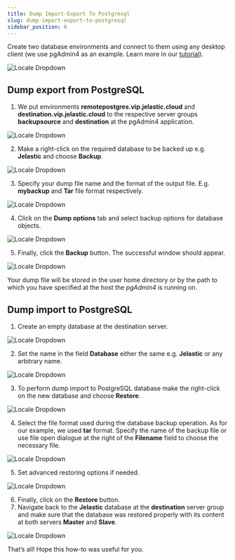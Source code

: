 ```yaml
---
title: Dump Import-Export To Postgresql
slug: dump-import-export-to-postgresql
sidebar_position: 6
---
```


<!-- ## Import and Export Dump Files to PostgreSQL -->

Create two database environments and connect to them using any desktop client (we use pgAdmin4 as an example. Learn more in our [tutorial](/database/mysql-mariadb-percona/remote-access)).

<div style={{
    display:'flex',
    justifyContent: 'center',
    margin: '0 0 1rem 0'
}}>

![Locale Dropdown](./img/DumpImport-ExporttoPostgreSQL/two-postgresql-databases.png)

</div>

## Dump export from PostgreSQL

1. We put environments **remotepostgres.vip.jelastic.cloud** and **destination.vip.jelastic.cloud** to the respective server groups **backupsource** and **destination** at the pgAdmin4 application.

<div style={{
    display:'flex',
    justifyContent: 'center',
    margin: '0 0 1rem 0'
}}>

![Locale Dropdown](./img/DumpImport-ExporttoPostgreSQL/pgadmin-server-groups.png)

</div>

2. Make a right-click on the required database to be backed up e.g. **Jelastic** and choose **Backup**.

<div style={{
    display:'flex',
    justifyContent: 'center',
    margin: '0 0 1rem 0'
}}>

![Locale Dropdown](./img/DumpImport-ExporttoPostgreSQL/backup-required-database.png)

</div>

3. Specify your dump file name and the format of the output file. E.g. **mybackup** and **Tar** file format respectively.

<div style={{
    display:'flex',
    justifyContent: 'center',
    margin: '0 0 1rem 0'
}}>

![Locale Dropdown](./img/DumpImport-ExporttoPostgreSQL/backup-dialog-general.png)

</div>

4. Click on the **Dump options** tab and select backup options for database objects.

<div style={{
    display:'flex',
    justifyContent: 'center',
    margin: '0 0 1rem 0'
}}>

![Locale Dropdown](./img/DumpImport-ExporttoPostgreSQL/backup-dialog-dump-options.png)

</div>

5. Finally, click the **Backup** button. The successful window should appear.

<div style={{
    display:'flex',
    justifyContent: 'center',
    margin: '0 0 1rem 0'
}}>

![Locale Dropdown](./img/DumpImport-ExporttoPostgreSQL/successful-backup.png)

</div>

Your dump file will be stored in the user home directory or by the path to which you have specified at the host the _pgAdmin4_ is running on.

## Dump import to PostgreSQL

1. Create an empty database at the destination server.

<div style={{
    display:'flex',
    justifyContent: 'center',
    margin: '0 0 1rem 0'
}}>

![Locale Dropdown](./img/DumpImport-ExporttoPostgreSQL/create-new-database.png)

</div>

2. Set the name in the field **Database** either the same e.g. **Jelastic** or any arbitrary name.

<div style={{
    display:'flex',
    justifyContent: 'center',
    margin: '0 0 1rem 0'
}}>

![Locale Dropdown](./img/DumpImport-ExporttoPostgreSQL/crate-database-dialog.png)

</div>

3. To perform dump import to PostgreSQL database make the right-click on the new database and choose **Restore**.

<div style={{
    display:'flex',
    justifyContent: 'center',
    margin: '0 0 1rem 0'
}}>

![Locale Dropdown](./img/DumpImport-ExporttoPostgreSQL/restore-database.png)

</div>

4. Select the file format used during the database backup operation. As for our example, we used **tar** format. Specify the name of the backup file or use file open dialogue at the right of the **Filename** field to choose the necessary file.

<div style={{
    display:'flex',
    justifyContent: 'center',
    margin: '0 0 1rem 0'
}}>

![Locale Dropdown](./img/DumpImport-ExporttoPostgreSQL/restore-dialog-general.png)

</div>

5. Set advanced restoring options if needed.

<div style={{
    display:'flex',
    justifyContent: 'center',
    margin: '0 0 1rem 0'
}}>

![Locale Dropdown](./img/DumpImport-ExporttoPostgreSQL/restore-dialog-options.png)

</div>

6. Finally, click on the **Restore** button.
7. Navigate back to the **Jelastic** database at the **destination** server group and make sure that the database was restored properly with its content at both servers **Master** and **Slave**.

<div style={{
    display:'flex',
    justifyContent: 'center',
    margin: '0 0 1rem 0'
}}>

![Locale Dropdown](./img/DumpImport-ExporttoPostgreSQL/ensure-database-restored-and-replicated.png)

</div>

That’s all! Hope this how-to was useful for you.
